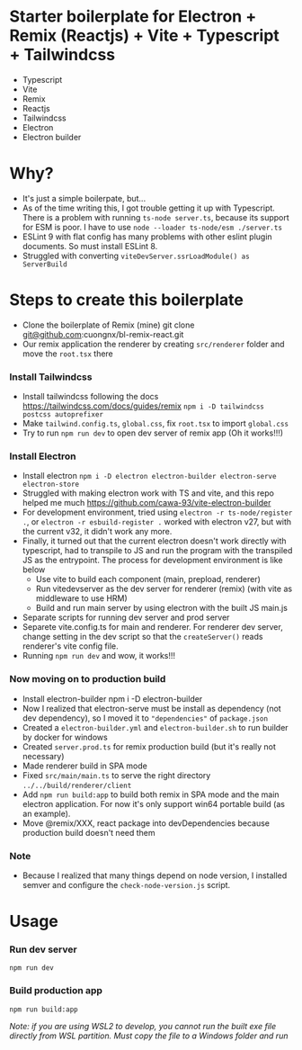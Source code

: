 # Starter boilerplate for Electron + Remix (Reactjs) + Vite + Typescript + Tailwindcss

- Typescript
- Vite
- Remix
- Reactjs
- Tailwindcss
- Electron
- Electron builder

# Why?

- It's just a simple boilerpate, but...
- As of the time writing this, I got trouble getting it up with Typescript. There is a problem with running `ts-node server.ts`, because its support for ESM is poor. I have to use `node --loader ts-node/esm ./server.ts`
- ESLint 9 with flat config has many problems with other eslint plugin documents. So must install ESLint 8.
- Struggled with converting `viteDevServer.ssrLoadModule() as ServerBuild`

# Steps to create this boilerplate

- Clone the boilerplate of Remix (mine)
  git clone git@github.com:cuongnx/bl-remix-react.git
- Our remix application the renderer by creating `src/renderer` folder and move the `root.tsx` there

### Install Tailwindcss

- Install tailwindcss following the docs https://tailwindcss.com/docs/guides/remix
  `npm i -D tailwindcss postcss autoprefixer`
- Make `tailwind.config.ts`, `global.css`, fix `root.tsx` to import `global.css`
- Try to run `npm run dev` to open dev server of remix app (Oh it works!!!)

### Install Electron

- Install electron
  `npm i -D electron electron-builder electron-serve electron-store`
- Struggled with making electron work with TS and vite, and this repo helped me much
  https://github.com/cawa-93/vite-electron-builder
- For development environment, tried using `electron -r ts-node/register .`, or `electron -r esbuild-register .` worked with electron v27, but with the current v32, it didn't work any more.
- Finally, it turned out that the current electron doesn't work directly with typescript, had to transpile to JS and run the program with the transpiled JS as the entrypoint. The process for development environment is like below
  - Use vite to build each component (main, prepload, renderer)
  - Run vitedevserver as the dev server for renderer (remix) (with vite as middleware to use HRM)
  - Build and run main server by using electron with the built JS main.js
- Separate scripts for running dev server and prod server
- Separete vite.config.ts for main and renderer. For renderer dev server, change setting in the dev script so that the `createServer()` reads renderer's vite config file.
- Running `npm run dev` and wow, it works!!!

### Now moving on to production build

- Install electron-builder
  npm i -D electron-builder
- Now I realized that electron-serve must be install as dependency (not dev dependency), so I moved it to `"dependencies"` of `package.json`
- Created a `electron-builder.yml` and `electron-builder.sh` to run builder by docker for windows
- Created `server.prod.ts` for remix production build (but it's really not necessary)
- Made renderer build in SPA mode
- Fixed `src/main/main.ts` to serve the right directory `../../build/renderer/client`
- Add `npm run build:app` to build both remix in SPA mode and the main electron application. For now it's only support win64 portable build (as an example).
- Move @remix/XXX, react package into devDependencies because production build doesn't need them

### Note

- Because I realized that many things depend on node version, I installed semver and configure the `check-node-version.js` script.

# Usage

### Run dev server

`npm run dev`

### Build production app

`npm run build:app`

_Note: if you are using WSL2 to develop, you cannot run the built exe file directly from WSL partition. Must copy the file to a Windows folder and run_
